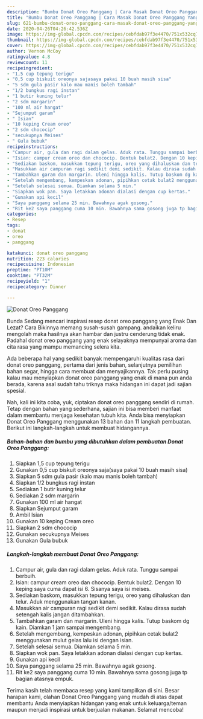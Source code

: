 ```yaml
---
description: "Bumbu Donat Oreo Panggang | Cara Masak Donat Oreo Panggang Yang Enak Dan Lezat"
title: "Bumbu Donat Oreo Panggang | Cara Masak Donat Oreo Panggang Yang Enak Dan Lezat"
slug: 621-bumbu-donat-oreo-panggang-cara-masak-donat-oreo-panggang-yang-enak-dan-lezat
date: 2020-04-26T04:26:42.536Z
image: https://img-global.cpcdn.com/recipes/cebfdab97f3e4470/751x532cq70/donat-oreo-panggang-foto-resep-utama.jpg
thumbnail: https://img-global.cpcdn.com/recipes/cebfdab97f3e4470/751x532cq70/donat-oreo-panggang-foto-resep-utama.jpg
cover: https://img-global.cpcdn.com/recipes/cebfdab97f3e4470/751x532cq70/donat-oreo-panggang-foto-resep-utama.jpg
author: Vernon McCoy
ratingvalue: 4.8
reviewcount: 11
recipeingredient:
- "1,5 cup tepung terigu"
- "0,5 cup biskuit oreonya sajasaya pakai 10 buah masih sisa"
- "5 sdm gula pasir kalo mau manis boleh tambah"
- "1/2 bungkus ragi instan"
- "1 butir kuning telur"
- "2 sdm margarin"
- "100 ml air hangat"
- "Sejumput garam"
- " Isian"
- "10 keping Cream oreo"
- "2 sdm chococip"
- "secukupnya Meises"
- " Gula bubuk"
recipeinstructions:
- "Campur air, gula dan ragi dalam gelas. Aduk rata. Tunggu sampai berbuih."
- "Isian: campur cream oreo dan chococip. Bentuk bulat2. Dengan 10 keping saya cuma dapat isi 6. Sisanya saya isi meises."
- "Sediakan baskom, masukkan tepung terigu, oreo yang dihaluskan dan telur. Aduk menggunakan tangan kanan."
- "Masukkan air campuran ragi sedikit demi sedikit. Kalau dirasa sudah setengah kalis jangan ditambahkan."
- "Tambahkan garam dan margarin. Uleni hingga kalis. Tutup baskom dg kain. Diamkan 1 jam sampai mengembang."
- "Setelah mengembang, kempeskan adonan, pipihkan cetak bulat2 menggunakan mulut gelas lalu isi dengan isian."
- "Setelah selesai semua. Diamkan selama 5 min."
- "Siapkan wok pan. Saya letakkan adonan dialasi dengan cup kertas."
- "Gunakan api kecil"
- "Saya panggang selama 25 min. Bawahnya agak gosong."
- "Rit ke2 saya panggang cuma 10 min. Bawahnya sama gosong juga tp bagian atasnya empuk."
categories:
- Resep
tags:
- donat
- oreo
- panggang

katakunci: donat oreo panggang 
nutrition: 223 calories
recipecuisine: Indonesian
preptime: "PT10M"
cooktime: "PT32M"
recipeyield: "1"
recipecategory: Dinner

---
```



![Donat Oreo Panggang](https://img-global.cpcdn.com/recipes/cebfdab97f3e4470/751x532cq70/donat-oreo-panggang-foto-resep-utama.jpg)

Bunda Sedang mencari inspirasi resep donat oreo panggang yang Enak Dan Lezat? Cara Bikinnya memang susah-susah gampang. andaikan keliru mengolah maka hasilnya akan hambar dan justru cenderung tidak enak. Padahal donat oreo panggang yang enak selayaknya mempunyai aroma dan cita rasa yang mampu memancing selera kita.

Ada beberapa hal yang sedikit banyak mempengaruhi kualitas rasa dari donat oreo panggang, pertama dari jenis bahan, selanjutnya pemilihan bahan segar, hingga cara membuat dan menyajikannya. Tak perlu pusing kalau mau menyiapkan donat oreo panggang yang enak di mana pun anda berada, karena asal sudah tahu triknya maka hidangan ini dapat jadi sajian spesial.




Nah, kali ini kita coba, yuk, ciptakan donat oreo panggang sendiri di rumah. Tetap dengan bahan yang sederhana, sajian ini bisa memberi manfaat dalam membantu menjaga kesehatan tubuh kita. Anda bisa menyiapkan Donat Oreo Panggang menggunakan 13 bahan dan 11 langkah pembuatan. Berikut ini langkah-langkah untuk membuat hidangannya.

<!--inarticleads1-->

##### Bahan-bahan dan bumbu yang dibutuhkan dalam pembuatan Donat Oreo Panggang:

1. Siapkan 1,5 cup tepung terigu
1. Gunakan 0,5 cup biskuit oreonya saja(saya pakai 10 buah masih sisa)
1. Siapkan 5 sdm gula pasir (kalo mau manis boleh tambah)
1. Siapkan 1/2 bungkus ragi instan
1. Sediakan 1 butir kuning telur
1. Sediakan 2 sdm margarin
1. Gunakan 100 ml air hangat
1. Siapkan Sejumput garam
1. Ambil  Isian
1. Gunakan 10 keping Cream oreo
1. Siapkan 2 sdm chococip
1. Gunakan secukupnya Meises
1. Gunakan  Gula bubuk




<!--inarticleads2-->

##### Langkah-langkah membuat Donat Oreo Panggang:

1. Campur air, gula dan ragi dalam gelas. Aduk rata. Tunggu sampai berbuih.
1. Isian: campur cream oreo dan chococip. Bentuk bulat2. Dengan 10 keping saya cuma dapat isi 6. Sisanya saya isi meises.
1. Sediakan baskom, masukkan tepung terigu, oreo yang dihaluskan dan telur. Aduk menggunakan tangan kanan.
1. Masukkan air campuran ragi sedikit demi sedikit. Kalau dirasa sudah setengah kalis jangan ditambahkan.
1. Tambahkan garam dan margarin. Uleni hingga kalis. Tutup baskom dg kain. Diamkan 1 jam sampai mengembang.
1. Setelah mengembang, kempeskan adonan, pipihkan cetak bulat2 menggunakan mulut gelas lalu isi dengan isian.
1. Setelah selesai semua. Diamkan selama 5 min.
1. Siapkan wok pan. Saya letakkan adonan dialasi dengan cup kertas.
1. Gunakan api kecil
1. Saya panggang selama 25 min. Bawahnya agak gosong.
1. Rit ke2 saya panggang cuma 10 min. Bawahnya sama gosong juga tp bagian atasnya empuk.




Terima kasih telah membaca resep yang kami tampilkan di sini. Besar harapan kami, olahan Donat Oreo Panggang yang mudah di atas dapat membantu Anda menyiapkan hidangan yang enak untuk keluarga/teman maupun menjadi inspirasi untuk berjualan makanan. Selamat mencoba!
